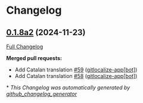 # Changelog

## [0.1.8a2](https://github.com/OpenVoiceOS/ovos-skill-volume/tree/0.1.8a2) (2024-11-23)

[Full Changelog](https://github.com/OpenVoiceOS/ovos-skill-volume/compare/0.1.7...0.1.8a2)

**Merged pull requests:**

- Add Catalan translation [\#59](https://github.com/OpenVoiceOS/ovos-skill-volume/pull/59) ([gitlocalize-app[bot]](https://github.com/apps/gitlocalize-app))
- Add Catalan translation [\#58](https://github.com/OpenVoiceOS/ovos-skill-volume/pull/58) ([gitlocalize-app[bot]](https://github.com/apps/gitlocalize-app))



\* *This Changelog was automatically generated by [github_changelog_generator](https://github.com/github-changelog-generator/github-changelog-generator)*

